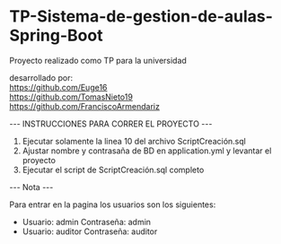 # TP-Sistema-de-gestion-de-aulas-Spring-Boot
Proyecto realizado como TP para la universidad

desarrollado por:  
https://github.com/Euge16  
https://github.com/TomasNieto19  
https://github.com/FranciscoArmendariz  

--- INSTRUCCIONES PARA CORRER EL PROYECTO ---
 
 1) Ejecutar solamente la linea 10 del archivo ScriptCreación.sql
 2) Ajustar nombre y contrasaña de BD en application.yml y levantar el proyecto
 3) Ejecutar el script de ScriptCreación.sql completo

--- Nota ---

Para entrar en la pagina los usuarios son los siguientes:
  - Usuario: admin      Contraseña: admin
  - Usuario: auditor    Contraseña: auditor
 
